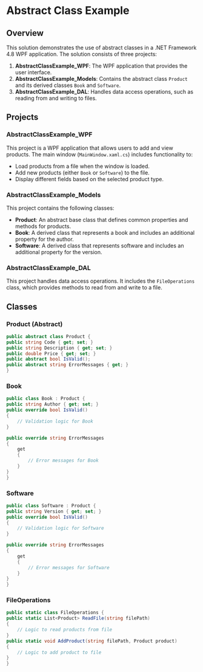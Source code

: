 # Abstract Class Example

## Overview
This solution demonstrates the use of abstract classes in a .NET Framework 4.8 WPF application. The solution consists of three projects:

1. **AbstractClassExample_WPF**: The WPF application that provides the user interface.
2. **AbstractClassExample_Models**: Contains the abstract class `Product` and its derived classes `Book` and `Software`.
3. **AbstractClassExample_DAL**: Handles data access operations, such as reading from and writing to files.

## Projects

### AbstractClassExample_WPF
This project is a WPF application that allows users to add and view products. The main window (`MainWindow.xaml.cs`) includes functionality to:
- Load products from a file when the window is loaded.
- Add new products (either `Book` or `Software`) to the file.
- Display different fields based on the selected product type.

### AbstractClassExample_Models
This project contains the following classes:
- **Product**: An abstract base class that defines common properties and methods for products.
- **Book**: A derived class that represents a book and includes an additional property for the author.
- **Software**: A derived class that represents software and includes an additional property for the version.

### AbstractClassExample_DAL
This project handles data access operations. It includes the `FileOperations` class, which provides methods to read from and write to a file.

## Classes

### Product (Abstract)

```csharp
public abstract class Product { 
public string Code { get; set; } 
public string Description { get; set; } 
public double Price { get; set; }
public abstract bool IsValid();
public abstract string ErrorMessages { get; }
}
```

### Book

```csharp
public class Book : Product { 
public string Author { get; set; }
public override bool IsValid()
{
    // Validation logic for Book
}

public override string ErrorMessages
{
    get
    {
        // Error messages for Book
    }
}
}
```

### Software

```csharp
public class Software : Product { 
public string Version { get; set; }
public override bool IsValid()
{
    // Validation logic for Software
}

public override string ErrorMessages
{
    get
    {
        // Error messages for Software
    }
}
}
```

### FileOperations

```csharp
public static class FileOperations { 
public static List<Product> ReadFile(string filePath) 
{
    // Logic to read products from file 
}
public static void AddProduct(string filePath, Product product)
{
    // Logic to add product to file
}
}
```